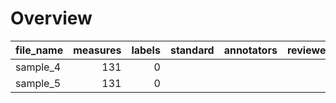 

# Overview
|file_name|measures|labels|standard|annotators|reviewers|
|---------|-------:|-----:|--------|----------|---------|
|sample_4 |     131|     0|        |          |         |
|sample_5 |     131|     0|        |          |         |
